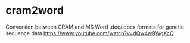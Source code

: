 # cram2word
Conversion between CRAM and MS Word .doc/.docx formats for genetic sequence data
https://www.youtube.com/watch?v=dQw4w9WgXcQ
